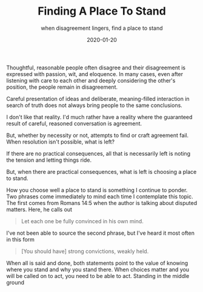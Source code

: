 ﻿---
date: "2020-01-20"
slug: finding-a-place-to-stand
title: Finding A Place To Stand
subtitle: when disagreement lingers, find a place to stand
draft: true
summary: "There are times when you need to find a place to stand."
---

Thoughtful, reasonable people often disagree and their disagreement is expressed with passion, wit, and eloquence. In many cases, even after listening with care to each other and deeply considering the other's position, the people remain in disagreement.

Careful presentation of ideas and deliberate, meaning-filled interaction in search of truth does not always bring people to the same conclusions.

I don't like that reality. I'd much rather have a reality where the guaranteed result of careful, reasoned conversation is agreement.

But, whether by necessity or not, attempts to find or craft agreement fail. When resolution isn't possible, what is left?

If there are no practical consequences, all that is necessarily left is noting the tension and letting things ride.

But, when there are practical consequences, what is left is choosing a place to stand.

How you choose well a place to stand is something I continue to ponder. Two phrases come immediately to mind each time I contemplate this topic. The first comes from Romans 14:5 when the author is talking about disputed matters. Here, he calls out 

> Let each one be fully convinced in his own mind.

I've not been able to source the second phrase, but I've heard it most often in this form

> [You should have] strong convictions, weakly held.

When all is said and done, both statements point to the value of knowing where you stand and why you stand there. When choices matter and you will be called on to act, you need to be able to act. Standing in the middle ground 




